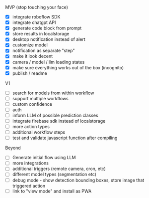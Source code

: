 
MVP (stop touching your face)
 - [X] integrate roboflow SDK
 - [x] integrate chatgpt API
 - [x] generate code block from prompt
 - [x] store results in localstorage
 - [x] desktop notification instead of alert
 - [x] customize model
 - [x] notification as separate "step"
 - [x] make it look decent
 - [x] camera / model / llm loading states
 - [x] make sure everything works out of the box (incognito)
 - [x] publish / readme

V1
 - [ ] search for models from within workflow
 - [ ] support multiple workflows
 - [ ] custom confidence
 - [ ] auth
 - [ ] inform LLM of possible prediction classes
 - [ ] integrate firebase sdk instead of localstorage
 - [ ] more action types
 - [ ] additional workflow steps
 - [ ] test and validate javascript function after compiling
 
Beyond
 - [ ] Generate initial flow using LLM
 - [ ] more integrations
 - [ ] additional triggers (remote camera, cron, etc)
 - [ ] different model types (segmentation etc)
 - [ ] debug mode - show detection bounding boxes, store image that triggered action
 - [ ] link to "view mode" and install as PWA
